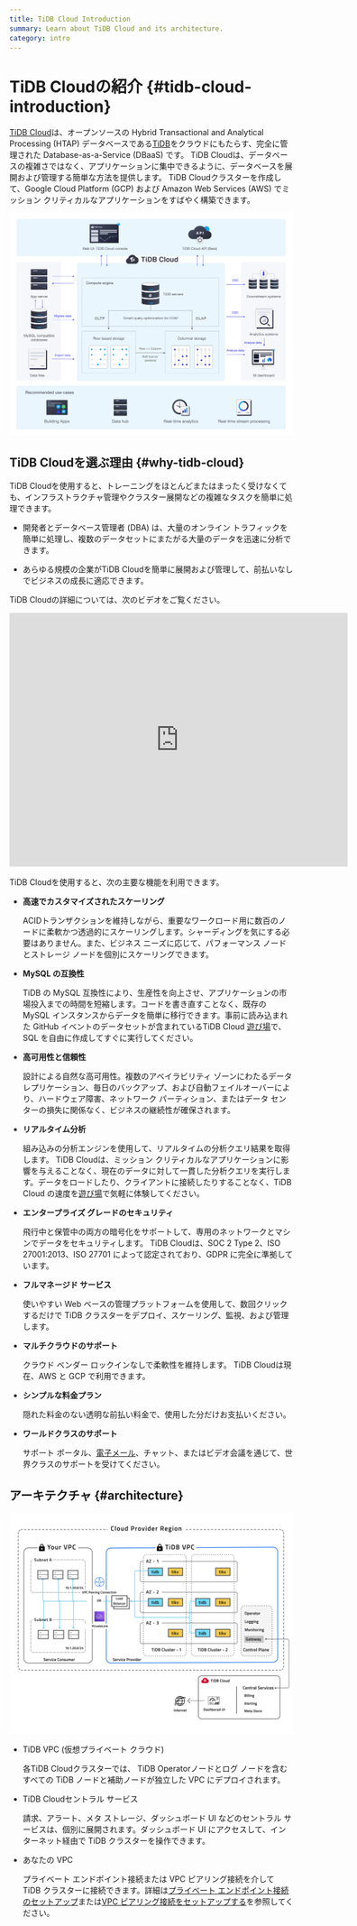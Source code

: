 ```yaml
---
title: TiDB Cloud Introduction
summary: Learn about TiDB Cloud and its architecture.
category: intro
---
```


# TiDB Cloudの紹介 {#tidb-cloud-introduction}

[TiDB Cloud](https://www.pingcap.com/tidb-cloud/)は、オープンソースの Hybrid Transactional and Analytical Processing (HTAP) データベースである[TiDB](https://docs.pingcap.com/tidb/stable/overview)をクラウドにもたらす、完全に管理された Database-as-a-Service (DBaaS) です。 TiDB Cloudは、データベースの複雑さではなく、アプリケーションに集中できるように、データベースを展開および管理する簡単な方法を提供します。 TiDB Cloudクラスターを作成して、Google Cloud Platform (GCP) および Amazon Web Services (AWS) でミッション クリティカルなアプリケーションをすばやく構築できます。

![TiDB Cloud Overview](/media/tidb-cloud/tidb-cloud-overview.png)

## TiDB Cloudを選ぶ理由 {#why-tidb-cloud}

TiDB Cloudを使用すると、トレーニングをほとんどまたはまったく受けなくても、インフラストラクチャ管理やクラスター展開などの複雑なタスクを簡単に処理できます。

-   開発者とデータベース管理者 (DBA) は、大量のオンライン トラフィックを簡単に処理し、複数のデータセットにまたがる大量のデータを迅速に分析できます。

-   あらゆる規模の企業がTiDB Cloudを簡単に展開および管理して、前払いなしでビジネスの成長に適応できます。

TiDB Cloudの詳細については、次のビデオをご覧ください。

<iframe width="600" height="450" src="https://www.youtube.com/embed/skCV9BEmjbo" title="TiDB クラウドを選ぶ理由" frameborder="0" allow="accelerometer; autoplay; clipboard-write; encrypted-media; gyroscope; picture-in-picture" allowfullscreen></iframe>

TiDB Cloudを使用すると、次の主要な機能を利用できます。

-   **高速でカスタマイズされたスケーリング**

    ACIDトランザクションを維持しながら、重要なワークロード用に数百のノードに柔軟かつ透過的にスケーリングします。シャーディングを気にする必要はありません。また、ビジネス ニーズに応じて、パフォーマンス ノードとストレージ ノードを個別にスケーリングできます。

-   **MySQL の互換性**

    TiDB の MySQL 互換性により、生産性を向上させ、アプリケーションの市場投入までの時間を短縮します。コードを書き直すことなく、既存の MySQL インスタンスからデータを簡単に移行できます。事前に読み込まれた GitHub イベントのデータセットが含まれているTiDB Cloud [遊び場](/tidb-cloud/tidb-cloud-glossary.md#playground)で、SQL を自由に作成してすぐに実行してください。

-   **高可用性と信頼性**

    設計による自然な高可用性。複数のアベイラビリティ ゾーンにわたるデータ レプリケーション、毎日のバックアップ、および自動フェイルオーバーにより、ハードウェア障害、ネットワーク パーティション、またはデータ センターの損失に関係なく、ビジネスの継続性が確保されます。

-   **リアルタイム分析**

    組み込みの分析エンジンを使用して、リアルタイムの分析クエリ結果を取得します。 TiDB Cloudは、ミッション クリティカルなアプリケーションに影響を与えることなく、現在のデータに対して一貫した分析クエリを実行します。データをロードしたり、クライアントに接続したりすることなく、TiDB Cloud の速度を[遊び場](/tidb-cloud/tidb-cloud-glossary.md#playground)で気軽に体験してください。

-   **エンタープライズ グレードのセキュリティ**

    飛行中と保管中の両方の暗号化をサポートして、専用のネットワークとマシンでデータをセキュリティします。 TiDB Cloudは、SOC 2 Type 2、ISO 27001:2013、ISO 27701 によって認定されており、GDPR に完全に準拠しています。

-   **フルマネージド サービス**

    使いやすい Web ベースの管理プラットフォームを使用して、数回クリックするだけで TiDB クラスターをデプロイ、スケーリング、監視、および管理します。

-   **マルチクラウドのサポート**

    クラウド ベンダー ロックインなしで柔軟性を維持します。 TiDB Cloudは現在、AWS と GCP で利用できます。

-   **シンプルな料金プラン**

    隠れた料金のない透明な前払い料金で、使用した分だけお支払いください。

-   **ワールドクラスのサポート**

    サポート ポータル、<a href="mailto:tidbcloud-support@pingcap.com">電子メール</a>、チャット、またはビデオ会議を通じて、世界クラスのサポートを受けてください。

## アーキテクチャ {#architecture}

![TiDB Cloud architecture](/media/tidb-cloud/tidb-cloud-architecture.png)

-   TiDB VPC (仮想プライベート クラウド)

    各TiDB Cloudクラスターでは、 TiDB Operatorノードとログ ノードを含むすべての TiDB ノードと補助ノードが独立した VPC にデプロイされます。

-   TiDB Cloudセントラル サービス

    請求、アラート、メタ ストレージ、ダッシュボード UI などのセントラル サービスは、個別に展開されます。ダッシュボード UI にアクセスして、インターネット経由で TiDB クラスターを操作できます。

-   あなたの VPC

    プライベート エンドポイント接続または VPC ピアリング接続を介して TiDB クラスターに接続できます。詳細は[プライベート エンドポイント接続のセットアップ](/tidb-cloud/set-up-private-endpoint-connections.md)または[VPC ピアリング接続をセットアップする](/tidb-cloud/set-up-vpc-peering-connections.md)を参照してください。
